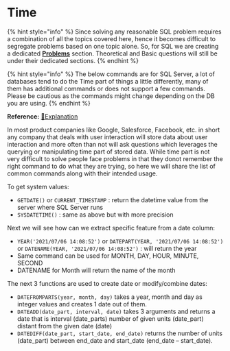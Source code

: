 # Time

{% hint style="info" %}
Since solving any reasonable SQL problem requires a combination of all the topics covered here, hence it becomes difficult to segregate problems based on one topic alone. So, for SQL we are creating a dedicated [**Problems**](problems.md) section. Theoretical and Basic questions will still be under their dedicated sections.
{% endhint %}

{% hint style="info" %}
The below commands are for SQL Server, a lot of databases tend to do the Time part of things a little differently, many of them has additional commands or does not support a few commands. Please be cautious as the commands might change depending on the DB you are using.
{% endhint %}

**Reference:** [📖Explanation](https://www.sqlshack.com/learn-sql-sql-server-date-and-time-functions/)

In most product companies like Google, Salesforce, Facebook, etc. in short any company that deals with user interaction will store data about user interaction and more often than not will ask questions which leverages the querying or manipulating time part of stored data. While time part is not very difficult to solve people face problems in that they donot remember the right command to do what they are trying, so here we will share the list of common commands along with their intended usage.

To get system values:

* `GETDATE()` or `CURRENT_TIMESTAMP` : return the datetime value from the server where SQL Server runs
* `SYSDATETIME()` : same as above but with more precision

Next we will see how can we extract specific feature from a date column:

* `YEAR('2021/07/06 14:08:52')` or `DATEPART(YEAR, '2021/07/06 14:08:52')` or `DATENAME(YEAR, '2021/07/06 14:08:52')` : will return the year
* Same command can be used for MONTH, DAY, HOUR, MINUTE, SECOND
* DATENAME for Month will return the name of the month

The next 3 functions are used to create date or modify/combine dates:

* `DATEFROMPARTS(year, month, day)` takes a year, month and day as integer values and creates 1 date out of them.
* `DATEADD(date_part, interval, date)` takes 3 arguments and returns a date that is interval (date\_parts) number of given units (date\_part) distant from the given date (date)
* `DATEDIFF(date_part, start_date, end_date)` returns the number of units (date\_part) between end\_date and start\_date (end\_date – start\_date).
